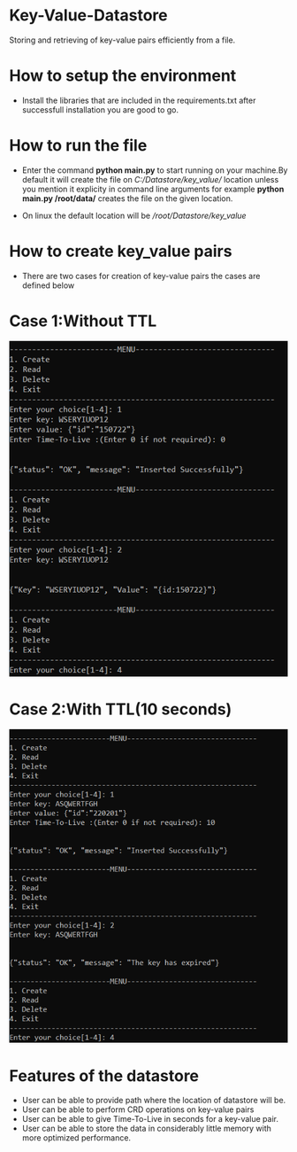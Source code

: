 # Key-Value-Datastore
Storing and retrieving of key-value pairs efficiently from a file.

# How to setup the environment
- Install the libraries that are included in the requirements.txt after successfull installation you are good to go.

# How to run the file
- Enter the command **python main.py** to start running on your machine.By default it will create the file on _C:/Datastore/key_value/_ location unless you mention it
explicity in command line arguments for example **python main.py /root/data/** creates the file on the given location.

- On linux the default location will be _/root/Datastore/key_value_

# How to create key_value pairs
- There are two cases for creation of key-value pairs the cases are defined below
# Case 1:Without TTL
![](output/without_ttl.PNG)
# Case 2:With TTL(10 seconds)
![](output/with_ttl.PNG)

# Features of the datastore

- User can be able to provide path where the location of datastore will be.
- User can be able to perform CRD operations on key-value pairs
- User can be able to give Time-To-Live in seconds for a key-value pair.
- User can be able to store the data in considerably little memory with more optimized performance.
